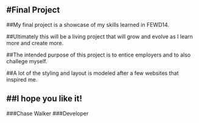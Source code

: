 #Final Project
---
##My final project is a showcase of my skills learned in FEWD14.

##Ultimately this will be a living project that will grow and evolve as I learn more and create more.

##The intended purpose of this project is to entice employers and to also challege myself.

##A lot of the styling and layout is modeled after a few websites that inspired me.

##I hope you like it!
---
###Chase Walker
###Developer